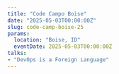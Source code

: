 ```yaml
---
title: "Code Campo Boise"
date: "2025-05-03T00:00:00Z"
slug: code-camp-boise-25
params:
  location: "Boise, ID"
  eventDate: 2025-05-03T00:00:00Z
talks:
- "DevOps is a Foreign Language"
---
```

